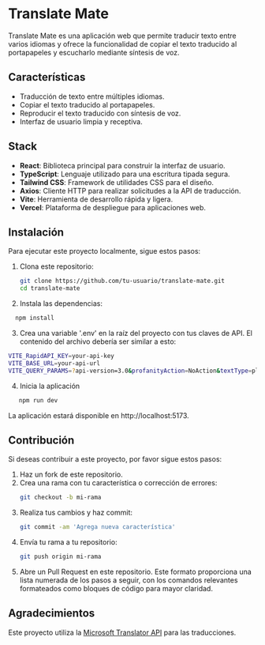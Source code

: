 # Translate Mate 

Translate Mate es una aplicación web que permite traducir texto entre varios idiomas y ofrece la funcionalidad de copiar el texto traducido al portapapeles y escucharlo mediante síntesis de voz.

## Características

- Traducción de texto entre múltiples idiomas.
- Copiar el texto traducido al portapapeles.
- Reproducir el texto traducido con síntesis de voz.
- Interfaz de usuario limpia y receptiva.

## Stack

- **React**: Biblioteca principal para construir la interfaz de usuario.
- **TypeScript**: Lenguaje utilizado para una escritura tipada segura.
- **Tailwind CSS**: Framework de utilidades CSS para el diseño.
- **Axios**: Cliente HTTP para realizar solicitudes a la API de traducción.
- **Vite**: Herramienta de desarrollo rápida y ligera.
- **Vercel**: Plataforma de despliegue para aplicaciones web.


## Instalación

Para ejecutar este proyecto localmente, sigue estos pasos:

1. Clona este repositorio:
   ```bash
   git clone https://github.com/tu-usuario/translate-mate.git
   cd translate-mate


2. Instala las dependencias:
  ```bash
    npm install
  ```

3. Crea una variable '.env' en la raíz del proyecto con tus claves de API. El contenido del archivo debería ser similar a esto:
  ```bash
  VITE_RapidAPI_KEY=your-api-key
  VITE_BASE_URL=your-api-url
  VITE_QUERY_PARAMS=?api-version=3.0&profanityAction=NoAction&textType=plain
  ```

4. Inicia la aplicación
 ```bash
    npm run dev
  ```
La aplicación estará disponible en http://localhost:5173.

## Contribución

Si deseas contribuir a este proyecto, por favor sigue estos pasos:
1. Haz un fork de este repositorio.
2. Crea una rama con tu característica o corrección de errores:
   ```bash
   git checkout -b mi-rama
3. Realiza tus cambios y haz commit:
   ```bash
   git commit -am 'Agrega nueva característica'
4. Envía tu rama a tu repositorio:
   ```bash
   git push origin mi-rama
5. Abre un Pull Request en este repositorio.
Este formato proporciona una lista numerada de los pasos a seguir, con los comandos relevantes formateados como bloques de código para mayor claridad.


## Agradecimientos
Este proyecto utiliza la <a href="https://learn.microsoft.com/en-us/azure/ai-services/translator/create-translator-resource">Microsoft Translator API</a> para las traducciones.


